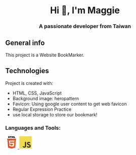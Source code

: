 <h1 align="center">Hi 👋, I'm Maggie</h1>
<h3 align="center">A passionate developer from Taiwan</h3>

## General info

This project is a Website BookMarker.

<!-- <img src="https://maggiepractice.s3.amazonaws.com/quotegenerator2.gif" width="600" /> -->

## Technologies

Project is created with:

- HTML, CSS, JavaScript
- Background image: heropattern
- Favicon: Using google user content to get web favicon
- Regular Expression Practice
- use local storage to store our bookmark!

<h3 align="left">Languages and Tools:</h3>
<p align="left"> <a href="https://www.w3.org/html/" target="_blank"> <img src="https://raw.githubusercontent.com/devicons/devicon/master/icons/html5/html5-original-wordmark.svg" alt="html5" width="40" height="40"/> </a> <a href="https://developer.mozilla.org/en-US/docs/Web/JavaScript" target="_blank"> <img src="https://raw.githubusercontent.com/devicons/devicon/master/icons/javascript/javascript-original.svg" alt="javascript" width="40" height="40"/> </a> </p>
